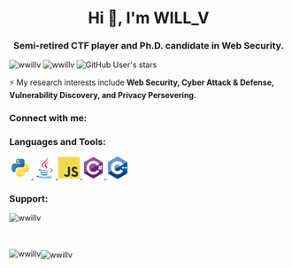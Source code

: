 <h1 align="center">Hi 👋, I'm WILL_V</h1>
<h3 align="center">Semi-retired CTF player and Ph.D. candidate in Web Security.</h3>

<p align="left"> <img src="https://komarev.com/ghpvc/?username=wwillv&label=Profile%20views&color=0e75b6&style=flat" alt="wwillv" /> <img src="https://img.shields.io/github/followers/wwillv" alt="wwillv" /> 
<img alt="GitHub User's stars" src="https://img.shields.io/github/stars/wwillv"></p>

⚡ My research interests include **Web Security, Cyber Attack & Defense, Vulnerability Discovery, and Privacy Persevering.**

<h3 align="left">Connect with me:</h3>
<p align="left">
</p>

<h3 align="left">Languages and Tools:</h3>
<p align="left"> <a href="https://www.python.org" target="_blank" rel="noreferrer"> <img src="https://raw.githubusercontent.com/devicons/devicon/master/icons/python/python-original.svg" alt="python" width="40" height="40"/> </a> <a href="https://www.java.com" target="_blank" rel="noreferrer"> <img src="https://raw.githubusercontent.com/devicons/devicon/master/icons/java/java-original.svg" alt="java" width="40" height="40"/> </a> <a href="https://developer.mozilla.org/en-US/docs/Web/JavaScript" target="_blank" rel="noreferrer"> <img src="https://raw.githubusercontent.com/devicons/devicon/master/icons/javascript/javascript-original.svg" alt="javascript" width="40" height="40"/> </a> <a href="https://www.w3schools.com/cs/" target="_blank" rel="noreferrer"> <img src="https://raw.githubusercontent.com/devicons/devicon/master/icons/csharp/csharp-original.svg" alt="csharp" width="40" height="40"/> </a> <a href="https://www.w3schools.com/cpp/" target="_blank" rel="noreferrer"> <img src="https://raw.githubusercontent.com/devicons/devicon/master/icons/cplusplus/cplusplus-original.svg" alt="cplusplus" width="40" height="40"/> </a> </p>

<h3 align="left">Support:</h3>
<p><a href="https://www.buymeacoffee.com/wwillv"> <img align="left" src="https://cdn.buymeacoffee.com/buttons/v2/default-yellow.png" height="50" width="210" alt="wwillv" /></a></p><br><br><br>

<p><img align="left" src="https://github-readme-stats.vercel.app/api/top-langs?username=wwillv&show_icons=true&locale=en&layout=compact&hide=html,css" alt="wwillv" /><img align="center" src="https://github-readme-stats.vercel.app/api?username=WWILLV&hide=contribs,prs,issues&show_icons=true" alt="wwillv" /></p>

<!-- Based on https://rahuldkjain.github.io/gh-profile-readme-generator/ and  shields.io-->
